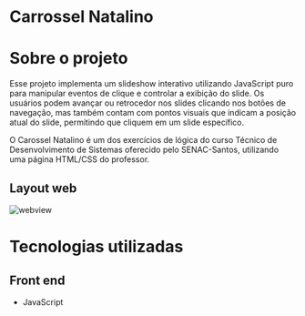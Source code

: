 # Carrossel Natalino

# Sobre o projeto

Esse projeto implementa um slideshow interativo utilizando JavaScript puro para manipular eventos de clique e controlar a exibição do slide. Os usuários podem avançar ou retrocedor nos slides clicando nos botões de navegação, mas também contam com pontos visuais que indicam a posição atual do slide, permitindo que cliquem em um slide específico.

O Carossel Natalino é um dos exercícios de lógica do curso Técnico de Desenvolvimento de Sistemas oferecido pelo SENAC-Santos, utilizando uma página HTML/CSS do professor.

## Layout web
![webview](https://github.com/galdinorobs/carrossel-natal-SENAC/assets/99149832/0dff9f21-2450-43bf-a3dc-54f2ed0919b2)

# Tecnologias utilizadas

## Front end
- JavaScript
